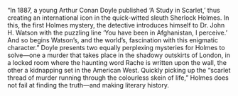 <!--2015-12-08 21:28:35-->
“In 1887, a young Arthur Conan Doyle published ‘A Study in Scarlet,’ thus creating an international icon in the quick-witted sleuth Sherlock Holmes. In this, the first Holmes mystery, the detective introduces himself to Dr. John H. Watson with the puzzling line ‘You have been in Afghanistan, I perceive.’ And so begins Watson’s, and the world’s, fascination with this enigmatic character.” Doyle presents two equally perplexing mysteries for Holmes to solve—one a murder that takes place in the shadowy outskirts of London, in a locked room where the haunting word Rache is written upon the wall, the other a kidnapping set in the American West. Quickly picking up the “scarlet thread of murder running through the colourless skein of life,” Holmes does not fail at finding the truth—and making literary history.